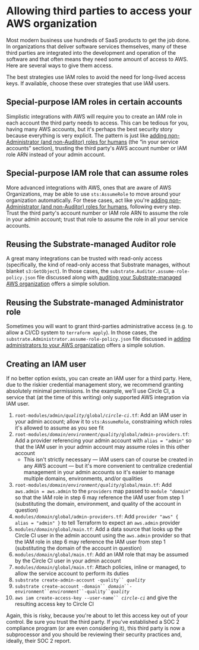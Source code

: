 # Allowing third parties to access your AWS organization

Most modern business use hundreds of SaaS products to get the job done. In organizations that deliver software services themselves, many of these third parties are integrated into the development and operation of the software and that often means they need some amount of access to AWS. Here are several ways to give them access.

The best strategies use IAM roles to avoid the need for long-lived access keys. If available, choose these over strategies that use IAM users.

## Special-purpose IAM roles in certain accounts

Simplistic integrations with AWS will require you to create an IAM role in each account the third party needs to access. This can be tedious for you, having many AWS accounts, but it's perhaps the best security story because everything is very explicit. The pattern is just like [adding non-Administrator (and non-Auditor) roles for humans](https://github.com/src-bin/substrate-manual/blob/main/adding-non-administrator-roles-for-humans/README.md) (the “in your service accounts” section), trusting the third party's AWS account number or IAM role ARN instead of your admin account.

## Special-purpose IAM role that can assume roles

More advanced integrations with AWS, ones that are aware of AWS Organizations, may be able to use `sts:AssumeRole` to move around your organization automatically. For these cases, act like you're [adding non-Administrator (and non-Auditor) roles for humans](https://github.com/src-bin/substrate-manual/blob/main/adding-non-administrator-roles-for-humans/README.md), following every step. Trust the third party's account number or IAM role ARN to assume the role in your admin account; trust that role to assume the role in all your service accounts.

## Reusing the Substrate-managed Auditor role

A great many integrations can be trusted with read-only access (specifically, the kind of read-only access that Substrate manages, without blanket `s3:GetObject`). In those cases, the `substrate.Auditor.assume-role-policy.json` file discussed along with [auditing your Substrate-managed AWS organization](https://github.com/src-bin/substrate-manual/blob/main/auditing/README.md) offers a simple solution.

## Reusing the Substrate-managed Administrator role

Sometimes you will want to grant third-parties administrative access (e.g. to allow a CI/CD system to `terraform apply`). In those cases, the `substrate.Administrator.assume-role-policy.json` file discussed in [adding administrators to your AWS organization](https://github.com/src-bin/substrate-manual/blob/main/adding-administrators/README.md) offers a simple solution.

## Creating an IAM user

If no better option exists, you can create an IAM user for a third party. Here, due to the riskier credential management story, we recommend granting absolutely minimal permissions. In the example, we'll use Circle CI, a service that (at the time of this writing) only supported AWS integration via IAM user.

1. `root-modules/admin/`_`quality`_`/global/`_`circle-ci`_`.tf`: Add an IAM user in your admin account; allow it to `sts:AssumeRole`, constraining which roles it's allowed to assume as you see fit
2. `root-modules/`_`domain`_`/`_`environment`_`/`_`quality`_`/global/admin-providers.tf`: Add a provider referencing your admin account with `alias = "admin"` so that the IAM user in your admin account may assume roles in this other account
   * This isn't strictly necessary — IAM users can of course be created in any AWS account — but it's more convenient to centralize credential management in your admin accounts so it's easier to manage multiple domains, environments, and/or qualities
3. `root-modules/`_`domain`_`/`_`environment`_`/`_`quality`_`/global/main.tf`: Add `aws.admin = aws.admin` to the `providers` map passed to `module "`_`domain`_`"` so that the IAM role in step 6 may reference the IAM user from step 1 (substituting the domain, environment, and quality of the account in question)
4. `modules/`_`domain`_`/global/admin-providers.tf`: Add `provider "aws" { alias = "admin" }` to tell Terraform to expect an `aws.admin` provider
5. `modules/`_`domain`_`/global/main.tf`: Add a data source that looks up the Circle CI user in the admin account using the `aws.admin` provider so that the IAM role in step 6 may reference the IAM user from step 1 (substituting the domain of the account in question)
6. `modules/`_`domain`_`/global/main.tf`: Add an IAM role that may be assumed by the Circle CI user in your admin account
7. `modules/`_`domain`_`/global/main.tf`: Attach policies, inline or managed, to allow the service account to perform its duties
8. `substrate create-admin-account -quality`` `_`quality`_
9. `substrate create-account -domain`` `_`domain`_` ``-environment`` `_`environment`_` ``-quality`` `_`quality`_
10. `aws iam create-access-key --user-name`` `_`circle-ci`_ and give the resulting access key to Circle CI

Again, this is risky, because you're about to let this access key out of your control. Be sure you trust the third party. If you've established a SOC 2 compliance program (or are even considering it), this third party is now a subprocessor and you should be reviewing their security practices and, ideally, their SOC 2 report.
